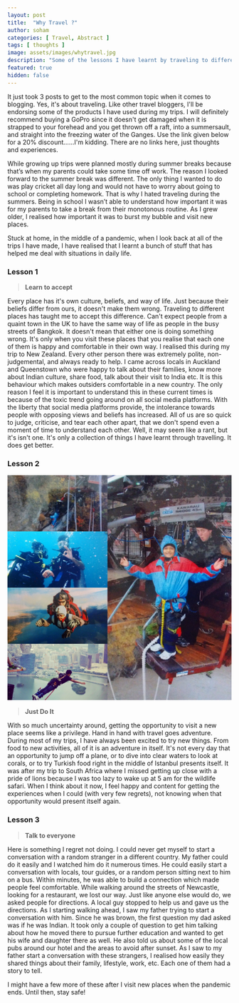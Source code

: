 ```yaml
---
layout: post
title:  "Why Travel ?"
author: soham
categories: [ Travel, Abstract ]
tags: [ thoughts ]
image: assets/images/whytravel.jpg
description: "Some of the lessons I have learnt by traveling to different places."
featured: true
hidden: false
---
```



It just took 3 posts to get to the most common topic when it comes to blogging. Yes, it's about traveling. Like other travel bloggers, I'll be endorsing some of the products I have used during my trips. I will definitely recommend buying a GoPro since it doesn't get damaged when it is strapped to your forehead and you get thrown off a raft, into a summersault, and straight into the freezing water of the Ganges. Use the link given below for a 20% discount…...I'm kidding. There are no links here, just thoughts and experiences.

While growing up trips were planned mostly during summer breaks because that’s when my parents could take some time off work. The reason I looked forward to the summer break was different. The only thing I wanted to do was play cricket all day long and would not have to worry about going to school or completing homework. That is why I hated traveling during the summers. Being in school I wasn’t able to understand how important it was for my parents to take a break from their monotonous routine. As I grew older, I realised how important it was to burst my bubble and visit new places.

Stuck at home, in the middle of a pandemic, when I look back at all of the trips I have made, I have realised that I learnt a bunch of stuff that has helped me deal with situations in daily life.



### Lesson 1

> **Learn to accept**


Every place has it's own culture, beliefs, and way of life. Just because their beliefs differ from ours, it doesn't make them wrong. Traveling to different places has taught me to accept this difference. Can't expect people from a quaint town in the UK to have the same way of life as people in the busy streets of Bangkok. It doesn't mean that either one is doing something wrong. It's only when you visit these places that you realise that each one of them is happy and comfortable in their own way. I realised this during my trip to New Zealand. Every other person there was extremely polite, non-judgemental, and always ready to help. I came across locals in Auckland and Queenstown who were happy to talk about their families, know more about Indian culture, share food, talk about their visit to India etc. It is this behaviour which makes outsiders comfortable in a new country. The only reason I feel it is important to understand this in these current times is because of the toxic trend going around on all social media platforms. With the liberty that social media platforms provide, the intolerance towards people with opposing views and beliefs has increased. All of us are so quick to judge, criticise, and tear each other apart, that we don't spend even a moment of time to understand each other. Well, it may seem like a rant, but it's isn't one. It's only a collection of things I have learnt through travelling. It does get better.



### Lesson 2

![Adventure](../assets/images/jumps.jpg)

> **Just Do It**

With so much uncertainty around, getting the opportunity to visit a new place seems like a privilege. Hand in hand with travel goes adventure. During most of my trips, I have always been excited to try new things. From food to new activities, all of it is an adventure in itself. It's not every day that an opportunity to jump off a plane, or to dive into clear waters to look at corals, or to try Turkish food right in the middle of Istanbul presents itself. It was after my trip to South Africa where I missed getting up close with a pride of lions because I was too lazy to wake up at 5 am for the wildlife safari. When I think about it now, I feel happy and content for getting the experiences when I could (with very few regrets), not knowing when that opportunity would present itself again.

### Lesson 3
> **Talk to everyone**

Here is something I regret not doing. I could never get myself to start a conversation with a random stranger in a different country. My father could do it easily and I watched him do it numerous times. He could easily start a conversation with locals, tour guides, or a random person sitting next to him on a bus. Within minutes, he was able to build a connection which made people feel comfortable. While walking around the streets of Newcastle, looking for a restaurant, we lost our way. Just like anyone else would do, we asked people for directions. A local guy stopped to help us and gave us the directions. As I starting walking ahead, I saw my father trying to start a conversation with him. Since he was brown, the first question my dad asked was if he was Indian. It took only a couple of question to get him talking about how he moved there to pursue further education and wanted to get his wife and daughter there as well. He also told us about some of the local pubs around our hotel and the areas to avoid after sunset. As I saw to my father start a conversation with these strangers, I realised how easily they shared things about their family, lifestyle, work, etc. Each one of them had a story to tell.



I might have a few more of these after I visit new places when the pandemic ends. Until then, stay safe!
